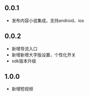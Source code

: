 ## 0.0.1

* 发布内容小说集成，支持android、ios

## 0.0.2

* 新增导流入口
* 新增新增大字版设置，个性化开关
* sdk版本升级

## 1.0.0

* 新增短视频
